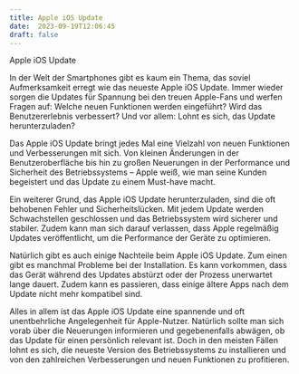 ```yaml
---
title: Apple iOS Update
date:  2023-09-19T12:06:45
draft: false
---
```


Apple iOS Update

In der Welt der Smartphones gibt es kaum ein Thema, das soviel Aufmerksamkeit erregt wie das neueste Apple iOS Update. Immer wieder sorgen die Updates für Spannung bei den treuen Apple-Fans und werfen Fragen auf: Welche neuen Funktionen werden eingeführt? Wird das Benutzererlebnis verbessert? Und vor allem: Lohnt es sich, das Update herunterzuladen?

Das Apple iOS Update bringt jedes Mal eine Vielzahl von neuen Funktionen und Verbesserungen mit sich. Von kleinen Änderungen in der Benutzeroberfläche bis hin zu großen Neuerungen in der Performance und Sicherheit des Betriebssystems – Apple weiß, wie man seine Kunden begeistert und das Update zu einem Must-have macht.

Ein weiterer Grund, das Apple iOS Update herunterzuladen, sind die oft behobenen Fehler und Sicherheitslücken. Mit jedem Update werden Schwachstellen geschlossen und das Betriebssystem wird sicherer und stabiler. Zudem kann man sich darauf verlassen, dass Apple regelmäßig Updates veröffentlicht, um die Performance der Geräte zu optimieren.

Natürlich gibt es auch einige Nachteile beim Apple iOS Update. Zum einen gibt es manchmal Probleme bei der Installation. Es kann vorkommen, dass das Gerät während des Updates abstürzt oder der Prozess unerwartet lange dauert. Zudem kann es passieren, dass einige ältere Apps nach dem Update nicht mehr kompatibel sind.

Alles in allem ist das Apple iOS Update eine spannende und oft unentbehrliche Angelegenheit für Apple-Nutzer. Natürlich sollte man sich vorab über die Neuerungen informieren und gegebenenfalls abwägen, ob das Update für einen persönlich relevant ist. Doch in den meisten Fällen lohnt es sich, die neueste Version des Betriebssystems zu installieren und von den zahlreichen Verbesserungen und neuen Funktionen zu profitieren.